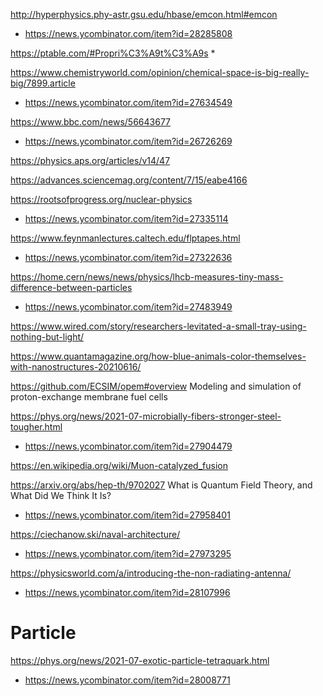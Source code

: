 http://hyperphysics.phy-astr.gsu.edu/hbase/emcon.html#emcon
* https://news.ycombinator.com/item?id=28285808

https://ptable.com/#Propri%C3%A9t%C3%A9s
*

https://www.chemistryworld.com/opinion/chemical-space-is-big-really-big/7899.article
* https://news.ycombinator.com/item?id=27634549

https://www.bbc.com/news/56643677
* https://news.ycombinator.com/item?id=26726269

https://physics.aps.org/articles/v14/47

https://advances.sciencemag.org/content/7/15/eabe4166

https://rootsofprogress.org/nuclear-physics
* https://news.ycombinator.com/item?id=27335114

https://www.feynmanlectures.caltech.edu/flptapes.html
* https://news.ycombinator.com/item?id=27322636

https://home.cern/news/news/physics/lhcb-measures-tiny-mass-difference-between-particles
* https://news.ycombinator.com/item?id=27483949

https://www.wired.com/story/researchers-levitated-a-small-tray-using-nothing-but-light/

https://www.quantamagazine.org/how-blue-animals-color-themselves-with-nanostructures-20210616/

https://github.com/ECSIM/opem#overview Modeling and simulation of proton-exchange membrane fuel cells

https://phys.org/news/2021-07-microbially-fibers-stronger-steel-tougher.html
* https://news.ycombinator.com/item?id=27904479

https://en.wikipedia.org/wiki/Muon-catalyzed_fusion

https://arxiv.org/abs/hep-th/9702027 What is Quantum Field Theory, and What Did We Think It Is?
* https://news.ycombinator.com/item?id=27958401

https://ciechanow.ski/naval-architecture/
* https://news.ycombinator.com/item?id=27973295

https://physicsworld.com/a/introducing-the-non-radiating-antenna/
* https://news.ycombinator.com/item?id=28107996


# Particle
https://phys.org/news/2021-07-exotic-particle-tetraquark.html
* https://news.ycombinator.com/item?id=28008771

